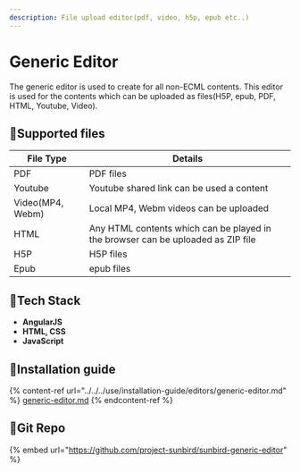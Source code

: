 ```yaml
---
description: File upload editor(pdf, video, h5p, epub etc..)
---
```


# Generic Editor

The generic editor is used to create for all non-ECML contents. This editor is used for the contents which can be uploaded as files(H5P, epub, PDF, HTML, Youtube, Video).

## :stars:Supported files

| File Type        | Details                                                                          |
| ---------------- | -------------------------------------------------------------------------------- |
| PDF              | PDF files                                                                        |
| Youtube          | Youtube shared link can be used a content                                        |
| Video(MP4, Webm) | Local MP4, Webm videos can be uploaded                                           |
| HTML             | Any HTML contents which can be played in the browser can be uploaded as ZIP file |
| H5P              | H5P files                                                                        |
| Epub             | epub files                                                                       |

## :stars:Tech Stack

* **AngularJS**
* **HTML, CSS**
* **JavaScript**

## :stars:Installation guide

{% content-ref url="../../../use/installation-guide/editors/generic-editor.md" %}
[generic-editor.md](../../../use/installation-guide/editors/generic-editor.md)
{% endcontent-ref %}

## :stars:Git Repo

{% embed url="https://github.com/project-sunbird/sunbird-generic-editor" %}
